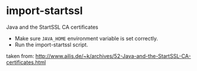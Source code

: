import-startssl
===============

Java and the StartSSL CA certificates

* Make sure ```JAVA_HOME``` environment variable is set correctly.
* Run the import-startssl script.

taken from: http://www.ailis.de/~k/archives/52-Java-and-the-StartSSL-CA-certificates.html
